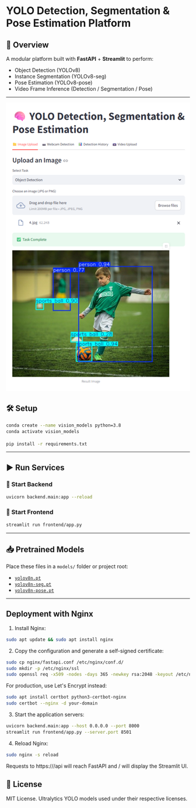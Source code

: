 # YOLO Detection, Segmentation & Pose Estimation Platform
## 🧩 Overview
A modular platform built with **FastAPI** + **Streamlit** to perform:
- Object Detection (YOLOv8)
- Instance Segmentation (YOLOv8-seg)
- Pose Estimation (YOLOv8-pose)
- Video Frame Inference (Detection / Segmentation / Pose)

---


![frontend_layout](frontend_layout.png)
## 🛠️ Setup

```bash
conda create --name vision_models python=3.8
conda activate vision_models

pip install -r requirements.txt
```

---

## ▶️ Run Services


### 🔹 Start Backend
```bash
uvicorn backend.main:app --reload
```

### 🔹 Start Frontend
```bash
streamlit run frontend/app.py
```

---


## 📥 Pretrained Models
Place these files in a `models/` folder or project root:

- [`yolov8n.pt`](https://github.com/ultralytics/assets/releases/download/v0.0.0/yolov8n.pt)
- [`yolov8n-seg.pt`](https://github.com/ultralytics/assets/releases/download/v0.0.0/yolov8n-seg.pt)
- [`yolov8n-pose.pt`](https://github.com/ultralytics/assets/releases/download/v0.0.0/yolov8n-pose.pt)


---
## Deployment with Nginx
1. Install Nginx:
```bash
sudo apt update && sudo apt install nginx
```

2. Copy the configuration and generate a self-signed certificate:
```bash
sudo cp nginx/fastapi.conf /etc/nginx/conf.d/
sudo mkdir -p /etc/nginx/ssl
sudo openssl req -x509 -nodes -days 365 -newkey rsa:2048 -keyout /etc/nginx/ssl/selfsigned.key -out /etc/nginx/ssl/selfsigned.crt
```
For production, use Let's Encrypt instead:
```bash
sudo apt install certbot python3-certbot-nginx
sudo certbot --nginx -d your-domain
```

3. Start the application servers:
```bash
uvicorn backend.main:app --host 0.0.0.0 --port 8000
streamlit run frontend/app.py --server.port 8501
```

4. Reload Nginx:
```bash
sudo nginx -s reload
```

Requests to https://<host>/api will reach FastAPI and / will display the Streamlit UI.


## 📜 License
MIT License. Ultralytics YOLO models used under their respective licenses.
